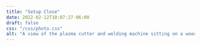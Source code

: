 ```yaml
---
title: "Setup Close"
date: 2022-02-12T10:07:27-06:00
draft: false
css: "/css/photo.css"
alt: "A view of the plasma cutter and welding machine sitting on a wooden table with the trunk of hatchback open in the background, and a disk grinder in the corner of the shot."
---
```

